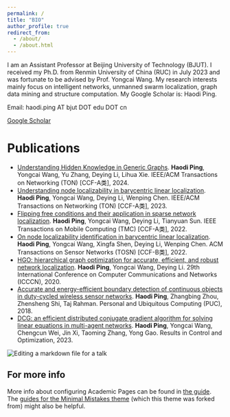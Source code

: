 ```yaml
---
permalink: /
title: "BIO"
author_profile: true
redirect_from: 
  - /about/
  - /about.html
---
```

I am an Assistant Professor at Beijing University of Technology (BJUT). I received my Ph.D. from Renmin University of China (RUC) in July 2023 and was fortunate to be advised by Prof. Yongcai Wang. 
My research interests mainly focus on intelligent networks, unmanned swarm localization, graph data mining and structure computation. My Google Scholar is: Haodi Ping.

Email: haodi.ping AT bjut DOT edu DOT cn

[Google Scholar](https://scholar.google.com/citations?user=jACI6bcAAAAJ&hl=zh-CN&oi=ao)

Publications
======
- [Understanding Hidden Knowledge in Generic Graphs](https://ieeexplore.ieee.org/abstract/document/10440589/). **Haodi Ping**, Yongcai Wang, Yu Zhang, Deying Li, Lihua Xie. IEEE/ACM Transactions on Networking (TON) [CCF-A类], 2024.
- [Understanding node localizability in barycentric linear localization](https://ieeexplore.ieee.org/abstract/document/9941502). **Haodi Ping**, Yongcai Wang, Deying Li, Wenping Chen. IEEE/ACM Transactions on Networking (TON) [CCF-A类], 2023.
- [Flipping free conditions and their application in sparse network localization](https://ieeexplore.ieee.org/abstract/document/9165000). **Haodi Ping**, Yongcai Wang, Deying Li, Tianyuan Sun. IEEE Transactions on Mobile Computing (TMC) [CCF-A类], 2022.
- [On node localizability identification in barycentric linear localization](https://dl.acm.org/doi/abs/10.1145/3547143). **Haodi Ping**, Yongcai Wang, Xingfa Shen, Deying Li, Wenping Chen. ACM Transactions on Sensor Networks (TOSN) [CCF-B类], 2022.
- [HGO: hierarchical graph optimization for accurate, efficient, and robust network localization](https://ieeexplore.ieee.org/abstract/document/9209620). **Haodi Ping**, Yongcai Wang, Deying Li. 29th International Conference on Computer Communications and Networks (ICCCN), 2020.
- [Accurate and energy-efficient boundary detection of continuous objects in duty-cycled wireless sensor networks](https://link.springer.com/article/10.1007/s00779-018-1119-4). **Haodi Ping**, Zhangbing Zhou, Zhensheng Shi, Taj Rahman. Personal and Ubiquitous Computing (PUC), 2018.
- [DCG: an efficient distributed conjugate gradient algorithm for solving linear equations in multi-agent networks](https://www.sciencedirect.com/science/article/pii/S2666720723000152).  **Haodi Ping**, Yongcai Wang, Chengcun Wei, Jin Xi, Taoming Zhang, Yong Gao.  Results in Control and Optimization, 2023. 




![Editing a markdown file for a talk](/images/editing-talk.png)

For more info
------
More info about configuring Academic Pages can be found in [the guide](https://academicpages.github.io/markdown/). The [guides for the Minimal Mistakes theme](https://mmistakes.github.io/minimal-mistakes/docs/configuration/) (which this theme was forked from) might also be helpful.
